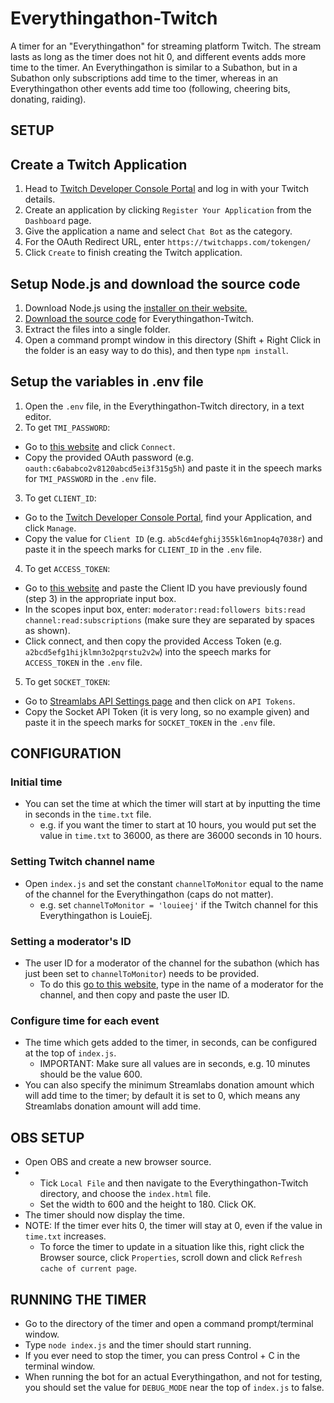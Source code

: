# Everythingathon-Twitch
A timer for an "Everythingathon" for streaming platform Twitch.
The stream lasts as long as the timer does not hit 0, and different events adds more time to the timer.
An Everythingathon is similar to a Subathon, but in a Subathon only subscriptions add time to the timer, whereas in an Everythingathon other events add time too (following, cheering bits, donating, raiding).

## SETUP
## Create a Twitch Application
1. Head to [Twitch Developer Console Portal](https://dev.twitch.tv/console) and log in with your Twitch details.
2. Create an application by clicking `Register Your Application` from the `Dashboard` page.
3. Give the application a name and select `Chat Bot` as the category.
4. For the OAuth Redirect URL, enter `https://twitchapps.com/tokengen/`
5. Click `Create` to finish creating the Twitch application.

## Setup Node.js and download the source code
1. Download Node.js using the [installer on their website.](https://nodejs.org/en/download)
2. [Download the source code](https://github.com/LouieEj/Everythingathon-Twitch/archive/refs/heads/main.zip) for Everythingathon-Twitch.
3. Extract the files into a single folder.
4. Open a command prompt window in this directory (Shift + Right Click in the folder is an easy way to do this), and then type `npm install`.

## Setup the variables in .env file
1. Open the `.env` file, in the Everythingathon-Twitch directory, in a text editor.
2. To get `TMI_PASSWORD`: 
  - Go to [this website](https://twitchapps.com/tmi/) and click `Connect`.
  - Copy the provided OAuth password (e.g. `oauth:c6ababco2v8120abcd5ei3f315g5h`) and paste it in the speech marks for `TMI_PASSWORD` in the `.env` file.
3. To get `CLIENT_ID`:
  - Go to the [Twitch Developer Console Portal](https://dev.twitch.tv/console), find your Application, and click `Manage`.
  - Copy the value for `Client ID` (e.g. `ab5cd4efghij355kl6m1nop4q7038r`) and paste it in the speech marks for `CLIENT_ID` in the `.env` file.
4. To get `ACCESS_TOKEN`:
  - Go to [this website](https://twitchapps.com/tokengen/) and paste the Client ID you have previously found (step 3) in the appropriate input box.
  - In the scopes input box, enter: `moderator:read:followers bits:read channel:read:subscriptions` (make sure they are separated by spaces as shown).
  - Click connect, and then copy the provided Access Token (e.g. `a2bcd5efg1hijklmn3o2pqrstu2v2w`) into the speech marks for `ACCESS_TOKEN` in the `.env` file.
5. To get `SOCKET_TOKEN`:
  - Go to [Streamlabs API Settings page](https://streamlabs.com/dashboard#/settings/api-settings) and then click on `API Tokens`.
  - Copy the Socket API Token (it is very long, so no example given) and paste it in the speech marks for `SOCKET_TOKEN` in the `.env` file.

## CONFIGURATION
### Initial time
- You can set the time at which the timer will start at by inputting the time in seconds in the `time.txt` file.
  - e.g. if you want the timer to start at 10 hours, you would put set the value in `time.txt` to 36000, as there are 36000 seconds in 10 hours.

### Setting Twitch channel name
- Open `index.js` and set the constant `channelToMonitor` equal to the name of the channel for the Everythingathon (caps do not matter).
  - e.g. set `channelToMonitor = 'louieej'` if the Twitch channel for this Everythingathon is LouieEj.

### Setting a moderator's ID
- The user ID for a moderator of the channel for the subathon (which has just been set to `channelToMonitor`) needs to be provided.
  - To do this [go to this website](https://www.streamweasels.com/tools/convert-twitch-username-to-user-id/), type in the name of a moderator for the channel, and then copy and paste the user ID.

### Configure time for each event
- The time which gets added to the timer, in seconds, can be configured at the top of `index.js`.
  - IMPORTANT: Make sure all values are in seconds, e.g. 10 minutes should be the value 600.
- You can also specify the minimum Streamlabs donation amount which will add time to the timer; by default it is set to 0, which means any Streamlabs donation amount will add time.

## OBS SETUP
- Open OBS and create a new browser source.
- - Tick `Local File` and then navigate to the Everythingathon-Twitch directory, and choose the `index.html` file.
  - Set the width to 600 and the height to 180. Click OK.
- The timer should now display the time.
- NOTE: If the timer ever hits 0, the timer will stay at 0, even if the value in `time.txt` increases.
  - To force the timer to update in a situation like this, right click the Browser source, click `Properties`, scroll down and click `Refresh cache of current page`.

## RUNNING THE TIMER
- Go to the directory of the timer and open a command prompt/terminal window.
- Type `node index.js` and the timer should start running.
- If you ever need to stop the timer, you can press Control + C in the terminal window.
- When running the bot for an actual Everythingathon, and not for testing, you should set the value for `DEBUG_MODE` near the top of `index.js` to false.